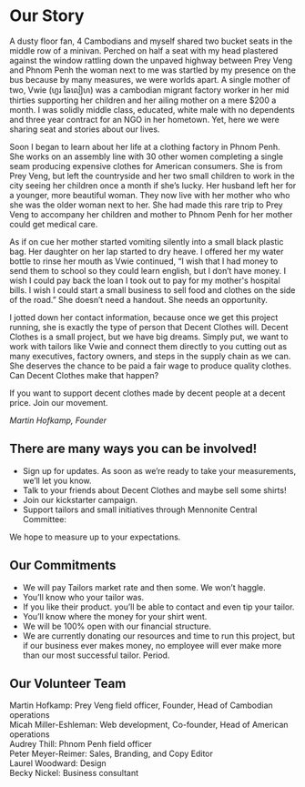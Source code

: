 # Our Story

A dusty floor fan, 4 Cambodians and myself shared two bucket seats in the middle row of a minivan. Perched on half a seat with my head plastered against the window rattling down the unpaved highway between Prey Veng and Phnom Penh the woman next to me was startled by my presence on the bus because by many measures, we were worlds apart. A single mother of two, Vwie (ហួរ ឆៃលៀហ) was a cambodian migrant factory worker in her mid thirties supporting her children and her ailing mother on a mere $200 a month. I was solidly middle class, educated, white male with no dependents and three year contract for an NGO in her hometown. Yet, here we were sharing seat and stories about our lives.

Soon I began to learn about her life at a clothing factory in Phnom Penh. She works on an assembly line with 30 other women completing a single seam producing expensive clothes for American consumers. She is from Prey Veng, but left the countryside and her two small children to work in the city seeing her children once a month if she’s lucky. Her husband left her for a younger, more beautiful woman. They now live with her mother who who she was the older woman next to her. She had made this rare trip to Prey Veng to accompany her children and mother to Phnom Penh for her mother could get medical care.

As if on cue her mother started vomiting silently into a small black plastic bag. Her daughter on her lap started to dry heave. I offered her my water bottle to rinse her mouth as Vwie continued, “I wish that I had money to send them to school so they could learn english, but I don’t have money. I wish I could pay back the loan I took out to pay for my mother's hospital bills. I wish I could start a small business to sell food and clothes on the side of the road.” She doesn’t need a handout. She needs an opportunity.

I jotted down her contact information, because once we get this project running, she is exactly the type of person that Decent Clothes will. Decent Clothes is a small project, but we have big dreams. Simply put, we want to work with tailors like Vwie and connect them directly to you cutting out as many executives, factory owners, and steps in the supply chain as we can. She deserves the chance to be paid a fair wage to produce quality clothes. Can Decent Clothes make that happen?

If you want to support decent clothes made by decent people at a decent price. Join our movement.

_Martin Hofkamp, Founder_

## There are many ways you can be involved!

- Sign up for updates. As soon as we’re ready to take your measurements, we’ll let you know.
- Talk to your friends about Decent Clothes and maybe sell some shirts!
- Join our kickstarter campaign.
- Support tailors and small initiatives through Mennonite Central Committee:

We hope to measure up to your expectations.

## Our Commitments

- We will pay Tailors market rate and then some. We won’t haggle.
- You’ll know who your tailor was.
- If you like their product. you’ll be able to contact and even tip your tailor.
- You’ll know where the money for your shirt went.
- We will be 100% open with our financial structure.
- We are currently donating our resources and time to run this project, but if our business ever makes money, no employee will ever make more than our most successful tailor. Period.

## Our Volunteer Team

Martin Hofkamp: Prey Veng field officer, Founder, Head of Cambodian operations  
Micah Miller-Eshleman: Web development, Co-founder, Head of American operations  
Audrey Thill: Phnom Penh field officer  
Peter Meyer-Reimer: Sales, Branding, and Copy Editor  
Laurel Woodward: Design  
Becky Nickel: Business consultant  
